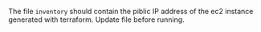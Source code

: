 The file `inventory` should contain the piblic IP address of the ec2 instance generated with terraform.
Update file before running.
